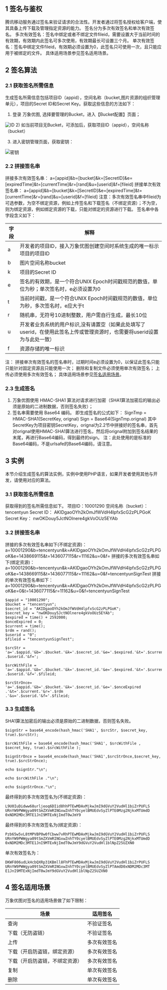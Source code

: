 ## 1 签名与鉴权
腾讯移动服务通过签名来验证请求的合法性。开发者通过将签名授权给客户端，使其具备上传下载及管理指定资源的能力。
签名分为多次有效签名和单次有效签名。
多次有效签名：签名中绑定或者不绑定文件fileid，需要设置大于当前时间的有效期，有效期内此签名可多次使用，有效期最长可设置三个月。
单次有效签名：签名中绑定文件fileid，有效期必须设置为0，此签名只可使用一次，且只能应用于被绑定的文件。
具体适用场景参见签名适用场景。

## 2 签名算法
### 2.1	获取签名所需信息
生成签名所需信息包括项目ID（appid），空间名称（bucket,图片资源的组织管理单元），项目的Secret ID和Secret Key。获取这些信息的方法如下：
1) 登录 万象优图, 选择要管理的Bucket，进入【Bucket配置】页面；

![ID](https://mc.qcloudimg.com/static/img/af8930cfb9f5afcef34f73edaf9ab61b/Buckety+ID.png)
2) 如当前项目无Bucket，可添加后，获取项目ID（appid），空间名称（bucket）

3) 进入密钥管理页面，获取密钥：

![密钥](https://mc.qcloudimg.com/static/img/282f9231ea43d1590256f6583099208a/image.png)

### 2.2	拼接签名串
拼接多次有效签名串：
a=[appid]&b=[bucket]&k=[SecretID]&e=[expiredTime]&t=[currentTime]&r=[rand]&u=[userid]&f=[fileid]
拼接单次有效签名串：
a=[appid]&b=[bucket]&k=[SecretID]&e=[expiredTime]&t=[currentTime]&r=[rand]&u=[userid]&f=[fileid]
注意：多次有效签名串中fileid为可选参数，为空不绑定资源，例如上传签名和下载签名（不绑定资源）；不为空，则为绑定资源，例如绑定资源的下载，只能对绑定的资源进行下载。
签名串中各字段含义如下：

| 字段   | 解释                                       |
| ---- | ---------------------------------------- |
| a    | 开发者的项目ID，接入万象优图创建空间时系统生成的唯一标示项目的项目ID     |
| b    | 图片空间名称bucket                             |
| k    | 项目的Secret ID                             |
| e    | 签名的有效期，是一个符合UNIX Epoch时间戳规范的数值，单位为秒；单次签名时，e必须设置为0 |
| t    | 当前时间戳，是一个符合UNIX Epoch时间戳规范的数值，单位为秒，多次签名时，e应大于t |
| r    | 随机串，无符号10进制整数，用户需自行生成，最长10位              |
| u    | 开发者业务系统的用户标识,没有请置空（如果此处填写了userid，在使用此签名上传或管理资源时，也需要将userid设置为与此处一致） |
| f    | 资源存储的唯一标识                                |
注：
拼接单次有效签名的签名串时，过期时间e必须设置为0，以保证此签名只能只能针对固定资源且只能使用一次；
删除和复制文件必须使用单次有效签名；
上传必须使用多次有效签名；
具体适用场景参见[签名适用场景](#4-.E7.AD.BE.E5.90.8D.E9.80.82.E7.94.A8.E5.9C.BA.E6.99.AF)。
### 2.3	生成签名
1. 万象优图使用 HMAC-SHA1 算法对请求进行加密（SHA1算法加密后的输出必须是原始的二进制数据，否则签名失败）；
2. 签名串需要使用 Base64 编码。
   即生成签名的公式如下：
   SignTmp = HMAC-SHA1(SecretKey, orignal)
   Sign = Base64(SignTmp.orignal)
   其中SecretKey为项目密钥SecretKey，orignal为2.2节中拼接好的签名串，首先对orignal使用HMAC-SHA1算法进行签名，然后将orignal附加到签名结果的末尾，再进行Base64编码，得到最终的sign。
   注：此处使用的是标准的Base64编码，不是urlsafe的Base64编码，请注意。
## 3 实例
本节介绍生成签名的算法实例，实例中使用PHP语言，如果开发者使用其他与开发，请使用对应的算法。
### 3.1 获取签名所需信息
获取得到的签名所需信息如下。
项目ID：10001290
空间名称（bucket）：tencentyun
Secret ID： AKIDgaoOYh2kOmJfWVdH4lpfxScG2zPLPGoK
Secret Key： nwOKDouy5JctNOlnere4gkVoOUz5EYAb
### 3.2 拼接签名串
拼接的多次有效签名串如下(不绑定资源)：
a=10001290&b=tencentyun&k=AKIDgaoOYh2kOmJfWVdH4lpfxScG2zPLPGoK&e=1438669115&t=1436077115&r=11162&u=0&f=
拼接的多次有效签名串如下(绑定资源)：
a=10001290&b=tencentyun&k=AKIDgaoOYh2kOmJfWVdH4lpfxScG2zPLPGoK&e=1438669115&t=1436077115&r=11162&u=0&f=tencentyunSignTest
拼接的单次有效签名串如下：
a=10001290&b=tencentyun&k=AKIDgaoOYh2kOmJfWVdH4lpfxScG2zPLPGoK&e=0&t=1436077115&r=11162&u=0&f=tencentyunSignTest

```
$appid = "10001290";
$bucket = "tencentyun";
$secret_id = "AKIDgaoOYh2kOmJfWVdH4lpfxScG2zPLPGoK";
$secret_key = "nwOKDouy5JctNOlnere4gkVoOUz5EYAb";
$expired = time() + 2592000;
$onceExpired = 0;
$current = time();
$rdm = rand();
$userid = "0";
$fileid = "tencentyunSignTest";

$srcStr = 'a='.$appid.'&b='.$bucket.'&k='.$secret_id.'&e='.$expired.'&t='.$current.'&r='.$rdm.'&u='
.$userid.'&f=';

$srcWithFile = 'a='.$appid.'&b='.$bucket.'&k='.$secret_id.'&e='.$expired.'&t='.$current.'&r='.$rdm.'&u='
.$userid.'&f='.$fileid;

$srcStrOnce= 'a='.$appid.'&b='.$bucket.'&k='.$secret_id.'&e='.$onceExpired .'&t='.$current.'&r='.$rdm
.'&u='.$userid.'&f='.$fileid;
```
### 3.3 生成签名
SHA1算法加密后的输出必须是原始的二进制数据，否则签名失败。

```
$signStr = base64_encode(hash_hmac('SHA1', $srcStr, $secret_key, true).$srcStr);

$srcWithFile = base64_encode(hash_hmac('SHA1', $srcWithFile , $secret_key, true).$srcWithFile );

$signStrOnce = base64_encode(hash_hmac('SHA1',$srcStrOnce,$secret_key, true).$srcStrOnce);

echo $signStr."\n"; 

echo $srcWithFile ."\n";

echo $signStrOnce."\n";
```
最终得到的多次有效签名为(不绑定资源)：

```
L9U0IuDidww68urljeoq6DIid8hhPTEwMDAxMjkwJmI9dGVuY2VudHl1biZrPUFLS
URnYW9PWWgya09tSmZXVmRINGxwZnhTY0cyelBMUEdvSyZlPTE0Mzg2NjkxMTUmdD
0xNDM2MDc3MTE1JnI9MTExNjImdT0wJmY9
```

最终得到的多次有效签名为(绑定资源)：

```
Pzb65w5vL8tMPVBP0w0fCbww7vRhPTEwMDAxMjkwJmI9dGVuY2VudHl1biZrPUFLS
URnYW9PWWgya09tSmZXVmRINGxwZnhTY0cyelBMUEdvSyZlPTE0Mzg2NjkxMTUmdD
0xNDM2MDc3MTE1JnI9MTExNjImdT0wJmY9dGVuY2VudHl1blNpZ25UZXN0
```

单次有效签名为：

```
DKWF806udLkHcbQXRp31KBmll8FhPTEwMDAxMjkwJmI9dGVuY2VudHl1biZrPUFLS
URnYW9PWWgya09tSmZXVmRINGxwZnhTY0cyelBMUEdvSyZlPTAmdD0xNDM2MDc3MT
E1JnI9MTExNjImdT0wJmY9dGVuY2VudHl1blNpZ25UZXN0
```
## 4 签名适用场景
万象优图对签名的适用场景做了如下限制：

| 场景              | 适用签名   |
| --------------- | ------ |
| 查询              | 不验证签名  |
| 下载（无防盗链）        | 不验证签名  |
| 上传              | 多次有效签名 |
| 下载（开启防盗链，绑定资源）  | 多次有效签名 |
| 下载（开启防盗链，不绑定资源） | 多次有效签名 |
| 复制              | 单次有效签名 |
| 删除              | 单次有效签名 |

